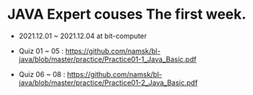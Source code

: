 # JAVA Expert couses The first week.

+ 2021.12.01 ~ 2021.12.04
  at bit-computer


+ Quiz 01 ~ 05 : https://github.com/namsk/bl-java/blob/master/practice/Practice01-1_Java_Basic.pdf
+ Quiz 06 ~ 08 : https://github.com/namsk/bl-java/blob/master/practice/Practice01-2_Java_Basic.pdf


